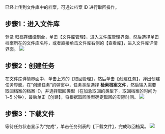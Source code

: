 已经上传到文件库中的档案，可通过档案 ID 进行取回操作。

## 步骤1：进入文件库
登录 [归档存储控制台](https://console.cloud.tencent.com/cas)，单击【文件库管理】，进入文件库管理界面，然后选择单击档案所在的文件库名称，或者直接单击文件库右侧的【查看库】，进入文件库详情界面。
![](https://main.qcloudimg.com/raw/0de27b3ee6f89f1b169f220a9410e122.png)

## 步骤2：创建任务
在文件库详情界面中，单击上方的【取回管理】，然后单击【创建任务】，弹出创建任务界面。在“创建任务”的弹窗中，任务类型选择 **检索档案文件**，然后输入需要取回档案的档案 ID，并选择取回类型（在加急取回的类型下，取回档案的时间为 1~5 分钟），最后单击【创建】，将根据取回类型确定取回的实际时间。
![](https://main.qcloudimg.com/raw/a1722fe402fcc5315c7e69bb0640c88a.png)

## 步骤3：下载文件
等待任务状态显示为“完成”，单击任务列表的【下载文件】，完成取回档案。
![](https://main.qcloudimg.com/raw/6353b8be1928e87f6aaa56f237b9656a.png)

